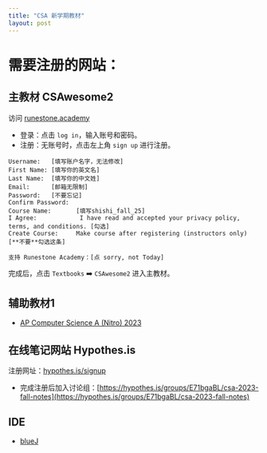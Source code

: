 ```yaml
---
title: "CSA 新学期教材"
layout: post
---
```


# 需要注册的网站：

## 主教材 CSAwesome2
访问 [runestone.academy](https://runestone.academy/)
- 登录：点击 `log in`，输入账号和密码。
- 注册：无账号时，点击左上角 `sign up` 进行注册。

```
Username:   [填写账户名字，无法修改]
First Name: [填写你的英文名]
Last Name:  [填写你的中文姓]
Email:      [邮箱无限制]
Password:   [不要忘记]
Confirm Password: 
Course Name:       [填写shishi_fall_25]
I Agree:            I have read and accepted your privacy policy, terms, and conditions. [勾选]
Create Course:     Make course after registering (instructors only) [**不要**勾选这条]

支持 Runestone Academy：[点 sorry, not Today]
```
完成后，点击 `Textbooks` ➡️ `CSAwesome2` 进入主教材。

## 辅助教材1
- [AP Computer Science A (Nitro) 2023](https://codehs.com/go/71DF7)

## 在线笔记网站 Hypothes.is
注册网址：[hypothes.is/signup](https://hypothes.is/signup)
- 完成注册后加入讨论组：[https://hypothes.is/groups/E71bgaBL/csa-2023-fall-notes](https://hypothes.is/groups/E71bgaBL/csa-2023-fall-notes)


## IDE
- [blueJ](https://www.bluej.org/)

